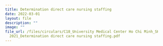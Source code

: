 ```yaml
---
title: Determination direct care nursing staffing
date: 2022-03-01
layout: file
description: ""
image: ""
file_url: /files/circulars/C18_University Medical Center Ho Chi Minh_SHM
  2021_Determination direct care nursing staffing.pdf
---
```

